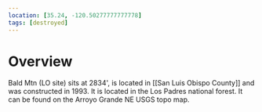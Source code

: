 ```yaml
---
location: [35.24, -120.50277777777778]
tags: [destroyed]
---
```


# Overview

Bald Mtn (LO site) sits at 2834', is located in [[San Luis Obispo County]] and was constructed in 1993. It is located in the Los Padres national forest. It can be found on the Arroyo Grande NE USGS topo map.

